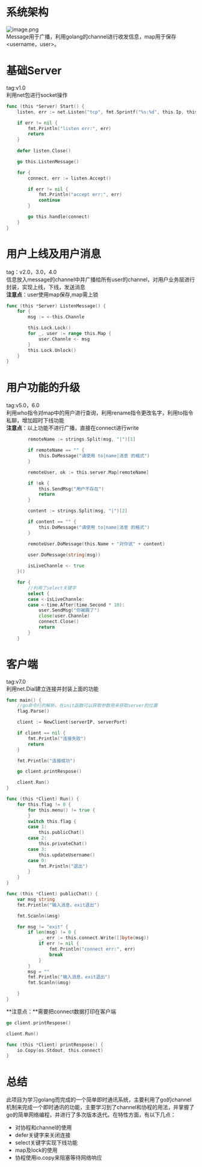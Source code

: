<a name="NHxgv"></a>
# 系统架构
![image.png](https://cdn.nlark.com/yuque/0/2022/png/22805804/1649254614329-dbdaf342-f1bf-4074-a512-df32890cea00.png#clientId=uabfef3a1-a0ea-4&crop=0&crop=0&crop=1&crop=1&from=paste&height=395&id=ud0a9594e&margin=%5Bobject%20Object%5D&name=image.png&originHeight=978&originWidth=1683&originalType=binary&ratio=1&rotation=0&showTitle=false&size=706759&status=done&style=none&taskId=u613fae12-d963-49cc-8ded-14ad13519c1&title=&width=679.9999606970607)<br />Message用于广播，利用golang的channel进行收发信息，map用于保存<username，user>。
<a name="u1iIk"></a>
# 基础Server
tag:v1.0<br />利用net包进行socket操作
```go
func (this *Server) Start() {
	listen, err := net.Listen("tcp", fmt.Sprintf("%s:%d", this.Ip, this.Port))

	if err != nil {
		fmt.Println("listen err:", err)
		return
	}
    
	defer listen.Close()

	go this.ListenMessage()

	for {
		connect, err := listen.Accept()

		if err != nil {
			fmt.Println("accept err:", err)
			continue
		}

		go this.handle(connect)
	}
}
```
<a name="vKP3x"></a>
# 用户上线及用户消息
tag：v2.0，3.0，4.0<br />信息放入message的channel中并广播给所有user的channel，对用户业务层进行封装，实现上线，下线，发送消息<br />**注意点**：user使用map保存,map需上锁
```go
func (this *Server) ListenMessage() {
	for {
		msg := <-this.Channle

		this.Lock.Lock()
		for _, user := range this.Map {
			user.Channle <- msg
		}
		this.Lock.Unlock()
	}
}
```
<a name="THGh4"></a>
# 用户功能的升级
tag:v5.0，6.0<br />利用who指令对map中的用户进行查询，利用rename指令更改名字，利用to指令私聊，增加超时下线功能<br />**注意点**：以上功能不进行广播，直接在connect进行write
```go
        remoteName := strings.Split(msg, "|")[1]

		if remoteName == "" {
			this.DoMessage("请使用 to|name|消息 的格式")
		}

		remoteUser, ok := this.server.Map[remoteName]

		if !ok {
			this.SendMsg("用户不存在")
			return
		}

		content := strings.Split(msg, "|")[2]

		if content == "" {
			this.DoMessage("请使用 to|name|消息 的格式")
		}

		remoteUser.DoMessage(this.Name + "对你说" + content)
```
```go
		user.DoMessage(string(msg))
        
		isLiveChannle <- true
	}()

	for {
        //利用了select关键字
		select {
		case <-isLiveChannle:
		case <-time.After(time.Second * 10):
			user.SendMsg("你被踢了")
			close(user.Channle)
			connect.Close()
			return
		}
	}
```
<a name="CDerK"></a>
# 客户端
tag:v7.0<br />利用net.Dial建立连接并封装上面的功能
```go
func main() {
    //go命令行的解析，在init函数可以获取参数用来获取server的位置
	flag.Parse()

	client := NewClient(serverIP, serverPort)

	if client == nil {
		fmt.Println("连接失败")
		return
	}

	fmt.Println("连接成功")

	go client.printRespose()

	client.Run()
}

```
```go
func (this *Client) Run() {
	for this.flag != 0 {
		for this.menu() != true {
		}
		switch this.flag {
		case 1:
			this.publicChat()
		case 2:
			this.privateChat()
		case 3:
			this.updateUsername()
		case 0:
			fmt.Println("退出")
		}
	}
}
```
```go
func (this *Client) publicChat() {
	var msg string
	fmt.Println("输入消息，exit退出")

	fmt.Scanln(&msg)

	for msg != "exit" {
		if len(msg) != 0 {
			_, err := this.connect.Write([]byte(msg))
			if err != nil {
				fmt.Println("connect err:", err)
				break
			}
		}
		msg = ""
		fmt.Println("输入消息，exit退出")
		fmt.Scanln(&msg)

	}
}
```
**注意点：**需要把connect数据打印在客户端
```go
go client.printRespose()

client.Run()
```
```go
func (this *Client) printRespose() {
	io.Copy(os.Stdout, this.connect)
}
```
<a name="BGElP"></a>
# 总结
此项目为学习golang而完成的一个简单即时通讯系统，主要利用了go的channel机制来完成一个即时通讯的功能，主要学习到了channel和协程的用法，并掌握了go的简单网络编程，并进行了多次版本迭代。在特性方面，有以下几点：

- 对协程和channel的使用
- defer关键字来关闭连接
- select关键字实现下线功能
- map及lock的使用
- 协程使用io.copy来阻塞等待网络响应

